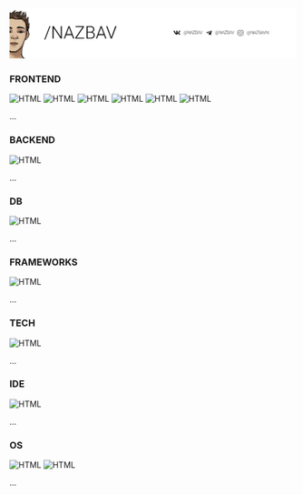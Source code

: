 [![Contact](https://github.com/nazbav/NAZBAV/blob/main/header.png?raw=true "Contact")][1]

### FRONTEND

![HTML](https://img.shields.io/badge/HTML-239120?style=for-the-badge&logo=html5&logoColor=white)
![HTML](https://img.shields.io/badge/JavaScript-F7DF1E?style=for-the-badge&logo=javascript&logoColor=black)
![HTML](https://img.shields.io/badge/CSS3-1572B6?style=for-the-badge&logo=css3&logoColor=white)
![HTML](https://img.shields.io/badge/Sass-CC6699?style=for-the-badge&logo=sass&logoColor=white)
![HTML](https://img.shields.io/badge/Bootstrap-563D7C?style=for-the-badge&logo=bootstrap&logoColor=white)
![HTML](https://img.shields.io/badge/jQuery-0769AD?style=for-the-badge&logo=jquery&logoColor=white)

...

### BACKEND

![HTML](https://img.shields.io/badge/PHP-777BB4?style=for-the-badge&logo=php&logoColor=white)

...

### DB

![HTML](https://img.shields.io/badge/MySQL-00000F?style=for-the-badge&logo=mysql&logoColor=white)

...

### FRAMEWORKS

![HTML](https://img.shields.io/badge/YII2-247BA0?style=for-the-badge&logo=yii2&logoColor=white)    

...

### TECH

![HTML](https://img.shields.io/badge/PWA-247BA0?style=for-the-badge&logo=PWA&logoColor=white)    

...

### IDE

![HTML](https://img.shields.io/badge/PHPStorm-353535?style=for-the-badge&logo=PHPStorm&logoColor=white)    

...

### OS

![HTML](https://img.shields.io/badge/Ubuntu-E95420?style=for-the-badge&logo=Ubuntu&logoColor=white)
![HTML](https://img.shields.io/badge/Windows-3DBFED?style=for-the-badge&logo=Windows&logoColor=white)

...

[1]: contact.md
